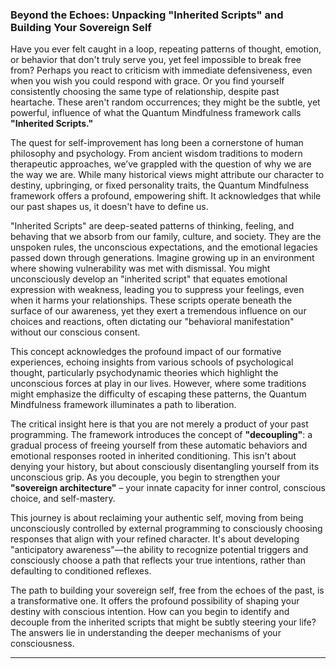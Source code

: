### Beyond the Echoes: Unpacking "Inherited Scripts" and Building Your Sovereign Self
Have you ever felt caught in a loop, repeating patterns of thought, emotion, or behavior that don't truly serve you, yet feel impossible to break free from? Perhaps you react to criticism with immediate defensiveness, even when you wish you could respond with grace. Or you find yourself consistently choosing the same type of relationship, despite past heartache. These aren't random occurrences; they might be the subtle, yet powerful, influence of what the Quantum Mindfulness framework calls **"Inherited Scripts."**

The quest for self-improvement has long been a cornerstone of human philosophy and psychology. From ancient wisdom traditions to modern therapeutic approaches, we’ve grappled with the question of why we are the way we are. While many historical views might attribute our character to destiny, upbringing, or fixed personality traits, the Quantum Mindfulness framework offers a profound, empowering shift. It acknowledges that while our past shapes us, it doesn't have to define us.

"Inherited Scripts" are deep-seated patterns of thinking, feeling, and behaving that we absorb from our family, culture, and society. They are the unspoken rules, the unconscious expectations, and the emotional legacies passed down through generations. Imagine growing up in an environment where showing vulnerability was met with dismissal. You might unconsciously develop an "inherited script" that equates emotional expression with weakness, leading you to suppress your feelings, even when it harms your relationships. These scripts operate beneath the surface of our awareness, yet they exert a tremendous influence on our choices and reactions, often dictating our "behavioral manifestation" without our conscious consent.

This concept acknowledges the profound impact of our formative experiences, echoing insights from various schools of psychological thought, particularly psychodynamic theories which highlight the unconscious forces at play in our lives. However, where some traditions might emphasize the difficulty of escaping these patterns, the Quantum Mindfulness framework illuminates a path to liberation.

The critical insight here is that you are not merely a product of your past programming. The framework introduces the concept of **"decoupling"**: a gradual process of freeing yourself from these automatic behaviors and emotional responses rooted in inherited conditioning. This isn't about denying your history, but about consciously disentangling yourself from its unconscious grip. As you decouple, you begin to strengthen your **"sovereign architecture"** – your innate capacity for inner control, conscious choice, and self-mastery.

This journey is about reclaiming your authentic self, moving from being unconsciously controlled by external programming to consciously choosing responses that align with your refined character. It's about developing "anticipatory awareness"—the ability to recognize potential triggers and consciously choose a path that reflects your true intentions, rather than defaulting to conditioned reflexes.

The path to building your sovereign self, free from the echoes of the past, is a transformative one. It offers the profound possibility of shaping your destiny with conscious intention. How can you begin to identify and decouple from the inherited scripts that might be subtly steering your life? The answers lie in understanding the deeper mechanisms of your consciousness.

---